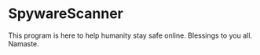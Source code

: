# SpywareScanner
This program is here to help humanity stay safe online. Blessings to you all. Namaste. 
